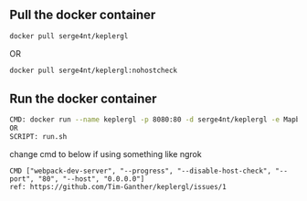 ## Pull the docker container

```bash
docker pull serge4nt/keplergl
```
OR
```bash
docker pull serge4nt/keplergl:nohostcheck
```

## Run the docker container

```bash
CMD: docker run --name keplergl -p 8080:80 -d serge4nt/keplergl -e MapboxAccessToken=""
OR
SCRIPT: run.sh
```

change cmd to below if using something like ngrok
```shell
CMD ["webpack-dev-server", "--progress", "--disable-host-check", "--port", "80", "--host", "0.0.0.0"]
ref: https://github.com/Tim-Ganther/keplergl/issues/1
